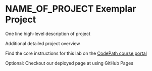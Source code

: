 # NAME_OF_PROJECT Exemplar Project
One line high-level description of project

Additional detailed project overview

Find the core instructions for this lab on the [CodePath course portal](https://courses.codepath.org/courses/summer_internship_for_tech_excellence/unit/2#!lab)

Optional: Checkout our deployed page at []() using GitHub Pages

